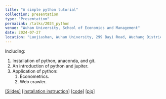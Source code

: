 ```yaml
---
title: "A simple python tutorial"
collection: presentation
type: "Presentation"
permalink: /talks/2024_python
venue: "Wuhan University, School of Economics and Management"
date: 2024-07-27
location: "Luojiashan, Wuhan University, 299 Bayi Road, Wuchang District, Wuhan, Hubei, P.R. China"
---
```


Including:

1. Installation of python, anaconda, and git. 
2. An introduction of python and jupiter.
3. Application of python:
    1. Econometrics.
    2. Web crawler.

<a href="/files/python.pdf">[Slides]</a> <a href="/files/installation.pdf">[installation instruction]</a> <a href="/files/python_tutorial.zip">[code]</a> <a href="/files/pip-24.1.2.zip">[pip]</a> 
